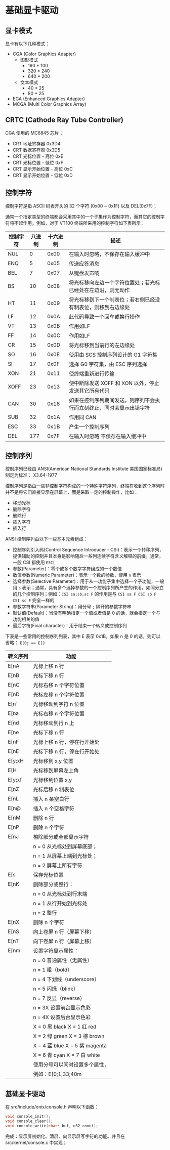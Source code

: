 # 基础显卡驱动

## 显卡模式

显卡有以下几种模式：

- CGA (Color Graphics Adapter)
    - 图形模式
        - 160 * 100
        - 320 * 240
        - 640 * 200
    - 文本模式
        - 40 * 25
        - 80 * 25
- EGA (Enhanced Graphics Adapter)
- MCGA (Multi Color Graphics Array)


## CRTC (Cathode Ray Tube Controller)

CGA 使用的 MC6845 芯片；

- CRT 地址寄存器 0x3D4
- CRT 数据寄存器 0x3D5
- CRT 光标位置 - 高位 0xE
- CRT 光标位置 - 低位 0xF
- CRT 显示开始位置 - 高位 0xC
- CRT 显示开始位置 - 低位 0xD


## 控制字符

控制字符是指 ASCII 码表开头的 32 个字符 (0x00 ~ 0x1F) 以及 DEL(0x7F)；

通常一个指定类型的终端都会采用其中的一个子集作为控制字符，而其它的控制字符将不起作用。例如，对于 VT100 终端所采用的控制字符如下表所示：

| 控制字符 | 八进制 | 十六进制 | 描述                                                                 |
| -------- | ------ | -------- | -------------------------------------------------------------------- |
| NUL      | 0      | 0x00     | 在输入时忽略，不保存在输入缓冲中                                     |
| ENQ      | 5      | 0x05     | 传送应答消息                                                         |
| BEL      | 7      | 0x07     | 从键盘发声响                                                         |
| BS       | 10     | 0x08     | 将光标移向左边一个字符位置处；若光标已经处在左边沿，则无动作         |
| HT       | 11     | 0x09     | 将光标移到下一个制表位；若右侧已经没有制表位，则移到右边缘处         |
| LF       | 12     | 0x0A     | 此代码导致一个回车或换行操作                                         |
| VT       | 13     | 0x0B     | 作用如LF                                                             |
| FF       | 14     | 0x0C     | 作用如LF                                                             |
| CR       | 15     | 0x0D     | 将光标移到当前行的左边缘处                                           |
| SO       | 16     | 0x0E     | 使用由 SCS 控制序列设计的 G1 字符集                                  |
| SI       | 17     | 0x0F     | 选择 G0 字符集，由 ESC 序列选择                                      |
| XON      | 21     | 0x11     | 使终端重新进行传输                                                   |  |
| XOFF     | 23     | 0x13     | 使中断除发送 XOFF  和 XON 以外，停止发送其它所有代码                 |
| CAN      | 30     | 0x18     | 如果在控制序列期间发送，则序列不会执行而立刻终止，同时会显示出错字符 |
| SUB      | 32     | 0x1A     | 作用同 CAN                                                           |  |
| ESC      | 33     | 0x1B     | 产生一个控制序列                                                     |  |
| DEL      | 177    | 0x7F     | 在输入时忽略 不保存在输入缓冲中                                      |


## 控制序列

控制序列已经由 ANSI(American National Standards Institute 美国国家标准局)制定为标准： X3.64-1977

控制序列是指由一些非控制字符构成的一个特殊字符序列，终端在收到这个序列时并不是将它们直接显示在屏幕上，而是采取一定的控制操作，比如：

- 移动光标
- 删除字符
- 删除行
- 插入字符
- 插入行

ANSI 控制序列由以下一些基本元素组成：

- 控制序列引入码(Control Sequence Introducer - CSI)：表示一个转移序列，提供辅助的控制并且本身是影响随后一系列连续字符含义解释的前缀。通常，一般 CSI 都使用 `ESC[`
- 参数(Parameter)：零个或多个数字字符组成的一个数值
- 数值参数(Numeric Parameter)：表示一个数的参数，使用 `n` 表示
- 选择参数(Selective Parameter)：用于从一功能子集中选择一个子功能，一般用 `s` 表示；通常，具有多个选择参数的一个控制序列所产生的作用，如同分立的几个控制序列；例如：`CSI sa;sb;sc F` 的作用是与 `CSI sa F CSI sb F CSI sc F` 完全一样的
- 参数字符串(Parameter String)：用分号 `;` 隔开的参数字符串
- 默认值(Default)：当没有明确指定一个值或者值是 0 的话，就会指定一个与功能相关的值
- 最后字符(Final character)：用于结束一个转义或控制序列

下表是一些常用的控制序列列表，其中 E 表示 0x1B，如果 n 是 0 的话，则可以省略： `E[0j == E[J`

| 转义序列 | 功能                           |
| -------- | ------------------------------ |
| E[nA     | 光标上移 n 行                  |
| E[nB     | 光标下移 n 行                  |
| E[nC     | 光标右移 n 个字符位置          |
| E[nD     | 光标左移 n 个字符位置          |
| E[n`     | 光标移动到字符 n 位置          |
| E[na     | 光标右移 n 个字符位置          |
| E[nd     | 光标移动到行 n 上              |
| E[ne     | 光标下移 n 行                  |
| E[nF     | 光标上移 n 行，停在行开始处    |
| E[nE     | 光标下移 n 行，停在行开始处    |
| E[y;xH   | 光标移到 x,y 位置              |
| E[H      | 光标移到屏幕左上角             |
| E[y;xf   | 光标移到位置 x,y               |
| E[nZ     | 光标后移 n 制表位              |
| E[nL     | 插入 n 条空白行                |
| E[n@     | 插入 n 个空格字符              |
| E[nM     | 删除 n 行                      |
| E[nP     | 删除 n 个字符                  |
| E[nJ     | 檫除部分或全部显示字符         |
|          | n = 0 从光标处到屏幕底部；     |
|          | n = 1 从屏幕上端到光标处；     |
|          | n = 2 屏幕上所有字符           |
| E[s      | 保存光标位置                   |
| E[nK     | 删除部分或整行：               |
|          | n = 0 从光标处到行末端         |
|          | n = 1 从行开始到光标处         |
|          | n = 2 整行                     |
| E[nX     | 删除 n 个字符                  |
| E[nS     | 向上卷屏 n 行（屏幕下移）      |
| E[nT     | 向下卷屏 n 行（屏幕上移）      |
| E[nm     | 设置字符显示属性：             |
|          | n = 0 普通属性（无属性）       |
|          | n = 1 粗（bold）               |
|          | n = 4 下划线（underscore）     |
|          | n = 5 闪烁（blink）            |
|          | n = 7 反显（reverse）          |
|          | n = 3X 设置前台显示色彩        |
|          | n = 4X 设置后台显示色彩        |
|          | X = 0 黑 black X = 1 红 red    |
|          | X = 2 绿 green X = 3 棕 brown  |
|          | X = 4 蓝 blue X = 5 紫 magenta |
|          | X = 6 青 cyan X = 7 白 white   |
|          | 使用分号可以同时设置多个属性， |
|          | 例如：E[0;1;33;40m             |


## 基础显卡驱动

在 src/include/onix/console.h 声明以下函数：

````c
void console_init();
void console_clear();
void console_write(char* buf, u32 count);
````

完成：显示屏初始化、清屏、向显示屏写字符的功能。并且在 src/kernel/console.c 中实现；

